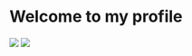 # Welcome to my profile
<a>
<img align="center" src="https://github-readme-stats.vercel.app/api?username=remlej9&show_icons=true" />
</a>
<a>
<img align="center" src="https://github-readme-stats.vercel.app/api/top-langs/?username=remlej9&layout=compact" />
</a>
